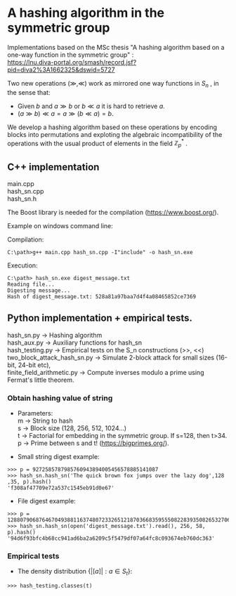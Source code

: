 # A hashing algorithm in the symmetric group

Implementations based on the MSc thesis "A hashing algorithm based on a one-way function in the symmetric group" :      
https://lnu.diva-portal.org/smash/record.jsf?pid=diva2%3A1662325&dswid=5727

Two new operations $(\gg, \ll)$ work as mirrored one way functions in $S_n$ , in the sense that:  
  - Given $b$ and $a\gg b$ or $b\ll a$ it is hard to retrieve $a$.  
  - $(a\gg b)\ll a = a\gg(b\ll a) = b$.

We develop a hashing algorithm based on these operations by encoding blocks into permutations and exploting the algebraic incompatibility of the operations with the usual product of elements in the field $\mathbb Z_p^*$ .

## C++ implementation
  
  main.cpp  
  hash_sn.cpp  
  hash_sn.h  
  
  The Boost library is needed for the compilation (https://www.boost.org/).
  
  Example on windows command line:  
  
  Compilation: 
  
  ```
  C:\path>g++ main.cpp hash_sn.cpp -I"include" -o hash_sn.exe  
  ```
  Execution:  
  
  ```
  C:\path> hash_sn.exe digest_message.txt  
  Reading file...  
  Digesting message...  
  Hash of digest_message.txt: 528a81a97baa7d4f4a08465852ce7369  
  ``` 
  
## Python implementation + empirical tests.
  
  hash_sn.py                  -> Hashing algorithm    
  hash_aux.py                 -> Auxiliary functions for hash_sn  
  hash_testing.py             -> Empirical tests on the S_n constructions (>>, <<)  
  two_block_attack_hash_sn.py -> Simulate 2-block attack for small sizes (16-bit, 24-bit etc),  
  finite_field_arithmetic.py  -> Compute inverses modulo a prime using Fermat's little theorem.  
  
### Obtain hashing value of string
  - Parameters:  
  m -> String to hash  
  s -> Block size (128, 256, 512, 1024...)  
  t -> Factorial for embedding in the symmetric group. If s=128, then t>34.  
  p -> Prime between s and t! (https://bigprimes.org/).  

  - Small string digest example:  
  ```
  >>> p = 9272585787985760943894005456578885141087
  >>> hash_sn.hash_sn('The quick brown fox jumps over the lazy dog',128 ,35, p).hash()
  'f308af47709e72a537c1545eb91d0e67'
  ```
  - File digest example:
  ```
  >>> p = 1288079068764670493881163748072332651218703668359555082283935082653270651535749
  >>> hash_sn.hash_sn(open('digest_message.txt').read(), 256, 58, p).hash()
  '94d6f93bfc4b68cc941ad6ba2a6209c5f5479df07a64fc8c093674eb760dc363'
  ```
### Empirical tests  
  
- The density distribution \{$\big|[a]\big|:a\in S_t$\}:
```
>>> hash_testing.classes(t)
```
